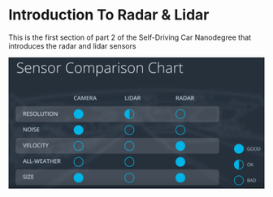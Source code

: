 # Introduction To Radar & Lidar

This is the first section of part 2 of the Self-Driving Car Nanodegree that introduces the radar and lidar sensors

![sensor comparison](sensor_comparison.jpg)

